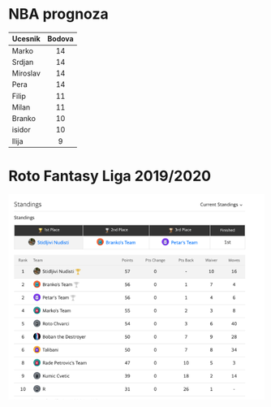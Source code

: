 # NBA prognoza

| Ucesnik        | Bodova
| ------------- |:-------------:|
| Marko      | 14 |
| Srdjan | 14 |
| Miroslav | 14 |
| Pera | 14 |
| Filip      | 11 |
| Milan     | 11 |
| Branko      | 10 |
| isidor      | 10 |
| Ilija | 9 |


# Roto Fantasy Liga 2019/2020

![The tabs view is a split pane to the right of two split terminals. It contains icons and labels for each terminal instance.](ranking.png)